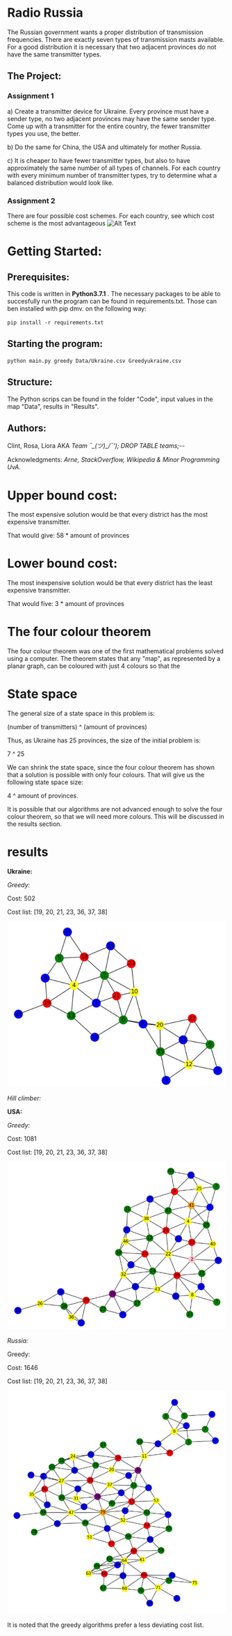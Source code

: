 # Radio Russia
The Russian government wants a proper distribution of transmission frequencies. There are exactly seven types of transmission masts available. For a good distribution it is necessary that two adjacent provinces do not have the same transmitter types.

## The Project:
### Assignment 1
a) Create a transmitter device for Ukraine. Every province must have a sender type, no two adjacent provinces may have the same sender type. Come up with a transmitter for the entire country, the fewer transmitter types you use, the better.

b) Do the same for China, the USA and ultimately for mother Russia.

c) It is cheaper to have fewer transmitter types, but also to have approximately the same number of all types of channels. For each country with every minimum number of transmitter types, try to determine what a balanced distribution would look like.

### Assignment 2
There are four possible cost schemes. For each country, see which cost scheme is the most advantageous
![Alt Text](https://upload.wikimedia.org/wikipedia/commons/thumb/6/66/Bla_bla_Russia.svg/1280px-Bla_bla_Russia.svg.png)

# Getting Started:
## Prerequisites:
This code is written in **Python3.7.1** . The necessary packages to be able to succesfully run the program can be found in requirements.txt. Those can ben installed with pip dmv. on the following way:

`pip install -r requirements.txt `

## Starting the program:
    python main.py greedy Data/Ukraine.csv Greedyukraine.csv

## Structure:
The Python scrips can be found in the folder "Code", input values in the map "Data", results in "Results".

## Authors:
Clint, Rosa, Liora
AKA *Team ¯\_(ツ)_/¯'); DROP TABLE teams;--*

Acknowledgments:
*Arne,
StackOverflow,
Wikipedia &
Minor Programming UvA.*

# Upper bound cost:
The most expensive solution would be that every district has the most expensive transmitter.

That would give: 58 * amount of provinces

# Lower bound cost:
The most inexpensive solution would be that every district has the least expensive transmitter.

That would five: 3 * amount of provinces

# The four colour theorem

The four colour theorem was one of the first mathematical problems solved using a computer. The theorem states that any "map",
as represented by a planar graph, can be coloured with just 4 colours so that the
# State space
The general size of a state space in this problem is:

(number of transmitters) ^ (amount of provinces)

Thus, as Ukraine has 25 provinces, the size of the initial problem is:

7 ^ 25

We can shrink the state space, since the four colour theorem has shown that a solution is possible with only four colours. That will give us the following state space size:

4 ^ amount of provinces.

It is possible that our algorithms are not advanced enough to solve the four colour theorem, so that we will need more colours. This will be discussed in the results section.

# results

**Ukraine:**

*Greedy:*

Cost: 502

Cost list: [19, 20, 21, 23, 36, 37, 38]

![Ukraine greedy](/Results/Ukraine_greedy.jpg)

*Hill climber:*



**USA:**

*Greedy:*

Cost: 1081

Cost list: [19, 20, 21, 23, 36, 37, 38]

![USA greedy](/Results/USA_greedy.jpg)


*Russia:*

Greedy:

Cost: 1646

Cost list: [19, 20, 21, 23, 36, 37, 38]

![Russia greedy](/Results/Russia_greedy.jpg)

It is noted that the greedy algorithms prefer a less deviating cost list.
